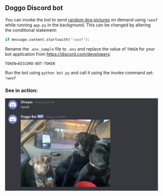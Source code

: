 ## Doggo Discord bot

You can invoke the bot to send [random dog pictures](https://www.reddit.com/r/dogpictures) on demand using ```!woof``` while running ```app.py``` in the background. This can be changed by altering the conditional statement:

```python
if message.content.startswith('!woof'):
```

Rename the ```.env_sample``` file to ```.env``` and replace the value of ```TOKEN``` for your bot application from https://discord.com/developers:

```
TOKEN=DISCORD-BOT-TOKEN
```

Run the bot using ```python bot.py``` and call it using the invoke command set: ```!woof```

### See in action:
![Discord](/img/discord_bot.PNG)

